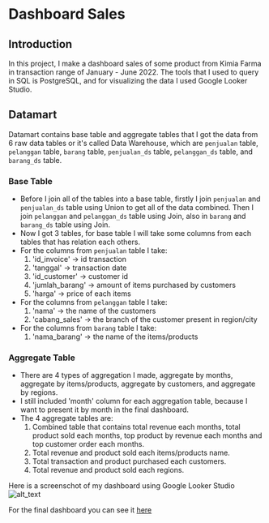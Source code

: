 # Dashboard Sales

## Introduction
In this project, I make a dashboard sales of some product from Kimia Farma in transaction range of January - June 2022. The tools that I used to query in SQL is PostgreSQL, and for visualizing the data I used Google Looker Studio.

## Datamart
Datamart contains base table and aggregate tables that I got the data from 6 raw data tables or it's called Data Warehouse, which are `penjualan` table, `pelanggan` table, `barang` table, `penjualan_ds` table, `pelanggan_ds` table, and `barang_ds` table.

### Base Table
- Before I join all of the tables into a base table, firstly I join `penjualan` and `penjualan_ds` table using Union to get all of the data combined. Then I join `pelanggan` and `pelanggan_ds` table using Join, also in `barang` and `barang_ds` table using Join.
- Now I got 3 tables, for base table I will take some columns from each tables that has relation each others.
- For the columns from `penjualan` table I take:
  1. 'id_invoice' -> id transaction
  2. 'tanggal' -> transaction date
  3. 'id_customer' -> customer id
  4. 'jumlah_barang' -> amount of items purchased by customers
  5. 'harga' -> price of each items
- For the columns from `pelanggan` table I take:
  1. 'nama' -> the name of the customers
  2. 'cabang_sales' -> the branch of the customer present in region/city
- For the columns from `barang` table I take:
  1. 'nama_barang' -> the name of the items/products

### Aggregate Table
- There are 4 types of aggregation I made, aggregate by months, aggregate by items/products, aggregate by customers, and aggregate by regions.
- I still included 'month' column for each aggregation table, because I want to present it by month in the final dashboard.
- The 4 aggregate tables are:
  1. Combined table that contains total revenue each months, total product sold each months, top product by revenue each months and top customer order each months.
  2. Total revenue and product sold each items/products name.
  3. Total transaction and product purchased each customers.
  4. Total revenue and product sold each regions.

Here is a screenschot of my dashboard using Google Looker Studio
![alt_text](dashboard_ss.png)

For the final dashboard you can see it [here](https://lookerstudio.google.com/reporting/f962dff8-920a-4c45-a3c8-d32dabb302fc)
